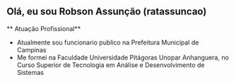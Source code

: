 ## Olá, eu sou Robson Assunção (ratassuncao)

** Atuação Profissional**
- Atualmente sou funcionario publico na Prefeitura Municipal de Campinas
- Me formei na Faculdade Universidade Pitágoras Unopar Anhanguera, no Curso Superior de Tecnologia
em Análise e Desenvolvimento de Sistemas
